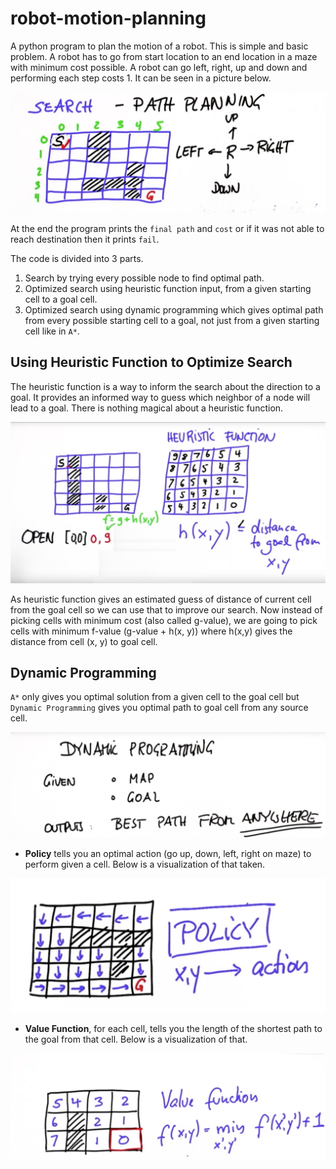 # robot-motion-planning
A python program to plan the motion of a robot. This is simple and basic problem. A robot has to go from start location to an end location in a maze with minimum cost possible. A robot can go left, right, up and down and performing each step costs 1. It can be seen in a picture below.

![visualization.png](visualization.png)

At the end the program prints the `final path` and `cost` or if it was not able to reach destination then it prints `fail`.

The code is divided into 3 parts.

1. Search by trying every possible node to find optimal path.
2. Optimized search using heuristic function input, from a given starting cell to a goal cell.
3. Optimized search using dynamic programming which gives optimal path from every possible starting cell to a goal, not just from a given starting cell like in `A*`.


## Using Heuristic Function to Optimize Search

The heuristic function is a way to inform the search about the direction to a goal. It provides an informed way to guess which neighbor of a node will lead to a goal. There is nothing magical about a heuristic function.

![A*](A_star.png)

As heuristic function gives an estimated guess of distance of current cell from the goal cell so we can use that to improve our search. Now instead of picking cells with minimum cost (also called g-value), we are going to pick cells with minimum f-value (g-value + h(x, y)) where h(x,y) gives the distance from cell (x, y) to goal cell.

## Dynamic Programming

`A*` only gives you optimal solution from a given cell to the goal cell but `Dynamic Programming` gives you optimal path to goal cell from any source cell. 

![Dynamic Programming](dynamic-programming/dp.png)

- **Policy** tells you an optimal action (go up, down, left, right on maze) to perform given a cell. Below is a visualization of that taken. 

![Policy](dynamic-programming/policy.png)

- **Value Function**, for each cell, tells you the length of the shortest path to the goal from that cell. Below is a visualization of that. 

![Policy](dynamic-programming/value-function.png)
